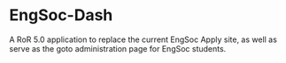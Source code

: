 # EngSoc-Dash

A RoR 5.0 application to replace the current EngSoc Apply site, as well as serve as the goto administration page for EngSoc students.

<!-- Things you may want to cover:

* Ruby version

* System dependencies

* Configuration

* Database creation

* Database initialization

* How to run the test suite

* Services (job queues, cache servers, search engines, etc.)

* Deployment instructions

* ...
 -->